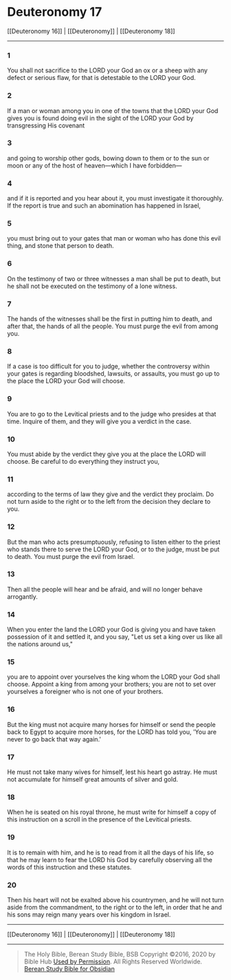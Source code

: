 # Deuteronomy 17

[[Deuteronomy 16]] | [[Deuteronomy]] | [[Deuteronomy 18]]

---

### 1
You shall not sacrifice to the LORD your God an ox or a sheep with any defect or serious flaw, for that is detestable to the LORD your God.

### 2
If a man or woman among you in one of the towns that the LORD your God gives you is found doing evil in the sight of the LORD your God by transgressing His covenant

### 3
and going to worship other gods, bowing down to them or to the sun or moon or any of the host of heaven—which I have forbidden—

### 4
and if it is reported and you hear about it, you must investigate it thoroughly. If the report is true and such an abomination has happened in Israel,

### 5
you must bring out to your gates that man or woman who has done this evil thing, and stone that person to death.

### 6
On the testimony of two or three witnesses a man shall be put to death, but he shall not be executed on the testimony of a lone witness.

### 7
The hands of the witnesses shall be the first in putting him to death, and after that, the hands of all the people. You must purge the evil from among you.

### 8
If a case is too difficult for you to judge, whether the controversy within your gates is regarding bloodshed, lawsuits, or assaults, you must go up to the place the LORD your God will choose.

### 9
You are to go to the Levitical priests and to the judge who presides at that time. Inquire of them, and they will give you a verdict in the case.

### 10
You must abide by the verdict they give you at the place the LORD will choose. Be careful to do everything they instruct you,

### 11
according to the terms of law they give and the verdict they proclaim. Do not turn aside to the right or to the left from the decision they declare to you.

### 12
But the man who acts presumptuously, refusing to listen either to the priest who stands there to serve the LORD your God, or to the judge, must be put to death. You must purge the evil from Israel.

### 13
Then all the people will hear and be afraid, and will no longer behave arrogantly.

### 14
When you enter the land the LORD your God is giving you and have taken possession of it and settled it, and you say, "Let us set a king over us like all the nations around us,"

### 15
you are to appoint over yourselves the king whom the LORD your God shall choose. Appoint a king from among your brothers; you are not to set over yourselves a foreigner who is not one of your brothers.

### 16
But the king must not acquire many horses for himself or send the people back to Egypt to acquire more horses, for the LORD has told you, 'You are never to go back that way again.'

### 17
He must not take many wives for himself, lest his heart go astray. He must not accumulate for himself great amounts of silver and gold.

### 18
When he is seated on his royal throne, he must write for himself a copy of this instruction on a scroll in the presence of the Levitical priests.

### 19
It is to remain with him, and he is to read from it all the days of his life, so that he may learn to fear the LORD his God by carefully observing all the words of this instruction and these statutes.

### 20
Then his heart will not be exalted above his countrymen, and he will not turn aside from the commandment, to the right or to the left, in order that he and his sons may reign many years over his kingdom in Israel.

---

[[Deuteronomy 16]] | [[Deuteronomy]] | [[Deuteronomy 18]]

---

> The Holy Bible, Berean Study Bible, BSB
> Copyright &copy;2016, 2020 by Bible Hub
> [Used by Permission](https://berean.bible/terms.htm). All Rights Reserved Worldwide.
> [Berean Study Bible for Obsidian](https://github.com/gapmiss/berean-study-bible-for-obsidian)

